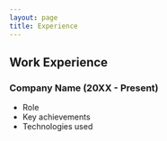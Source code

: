 ```yaml
---
layout: page
title: Experience
---
```


## Work Experience

### Company Name (20XX - Present)
- Role
- Key achievements
- Technologies used